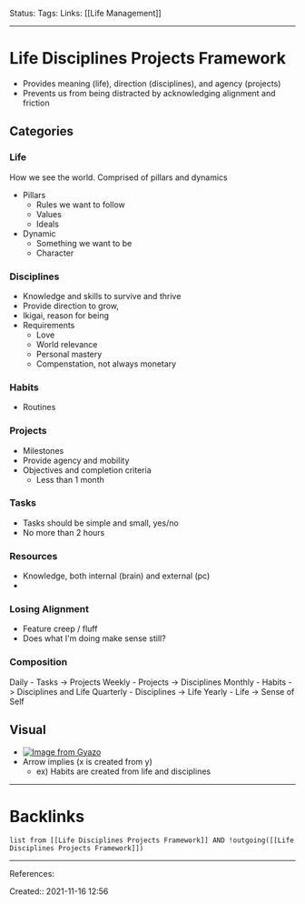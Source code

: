 Status: 
Tags: 
Links: [[Life Management]]
___
# Life Disciplines Projects Framework
- Provides meaning (life), direction (disciplines), and agency (projects)
- Prevents us from being distracted by acknowledging alignment and friction
## Categories
### Life
How we see the world. Comprised of pillars and dynamics
- Pillars
	- Rules we want to follow
	- Values
	- Ideals
- Dynamic
	- Something we want to be
	- Character
### Disciplines
- Knowledge and skills to survive and thrive
- Provide direction to grow, 
- Ikigai, reason for being
- Requirements
	- Love
	- World relevance
	- Personal mastery
	- Compenstation, not always monetary
### Habits
- Routines
### Projects
- Milestones
- Provide agency and mobility
- Objectives and completion criteria
	- Less than 1 month
### Tasks
- Tasks should be simple and small, yes/no
- No more than 2 hours
### Resources
- Knowledge, both internal (brain) and external (pc)
- 
### Losing Alignment
- Feature creep / fluff
- Does what I'm doing make sense still?
### Composition
Daily - Tasks -> Projects
Weekly - Projects -> Disciplines
Monthly - Habits -> Disciplines and Life
Quarterly - Disciplines -> Life
Yearly - Life -> Sense of Self
## Visual
- [![Image from Gyazo](https://i.gyazo.com/5b115818945f78c1097944d25662811f.png)](https://gyazo.com/5b115818945f78c1097944d25662811f)
- Arrow implies (x is created from y)
	- ex) Habits are created from life and disciplines
___
# Backlinks
```dataview
list from [[Life Disciplines Projects Framework]] AND !outgoing([[Life Disciplines Projects Framework]])
```
___
References:

Created:: 2021-11-16 12:56
